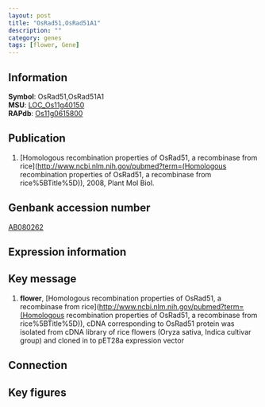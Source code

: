 ```yaml
---
layout: post
title: "OsRad51,OsRad51A1"
description: ""
category: genes
tags: [flower, Gene]
---
```


## Information
__Symbol__: OsRad51,OsRad51A1  
__MSU__: [LOC_Os11g40150](http://rice.plantbiology.msu.edu/cgi-bin/ORF_infopage.cgi?orf=LOC_Os11g40150)  
__RAPdb__: [Os11g0615800](http://rapdb.dna.affrc.go.jp/viewer/gbrowse_details/irgsp1?name=Os11g0615800)  

## Publication
1. [Homologous recombination properties of OsRad51, a recombinase from rice](http://www.ncbi.nlm.nih.gov/pubmed?term=(Homologous recombination properties of OsRad51, a recombinase from rice%5BTitle%5D)), 2008, Plant Mol Biol.

## Genbank accession number
[AB080262](http://www.ncbi.nlm.nih.gov/nuccore/AB080262)

## Expression information

## Key message
1. __flower__, [Homologous recombination properties of OsRad51, a recombinase from rice](http://www.ncbi.nlm.nih.gov/pubmed?term=(Homologous recombination properties of OsRad51, a recombinase from rice%5BTitle%5D)), cDNA corresponding to OsRad51 protein was isolated from cDNA library of rice flowers (Oryza sativa, Indica cultivar group) and cloned in to pET28a expression vector

## Connection

## Key figures



